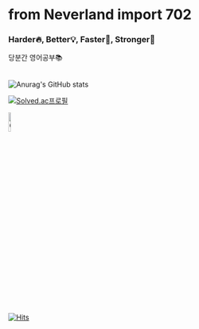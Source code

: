 # from Neverland import 702

### Harder🔥, Better💡, Faster🏃, Stronger🤝  
당분간 영어공부📚  

 
\
![Anurag's GitHub stats](https://github-readme-stats.vercel.app/api?username=YoungriKIM&show_icons=true&theme=dark)

[![Solved.ac프로필](http://mazassumnida.wtf/api/v2/generate_badge?boj=lemontleo)](https://solved.ac/lemontleo)

<img src="https://api.accredible.com/v1/frontend/credential_website_embed_image/badge/30937784" width="10%" height="10%" title="Google Tensorflow Certification" alt="Certification"></img>

[![Hits](https://hits.seeyoufarm.com/api/count/incr/badge.svg?url=https%3A%2F%2Fgithub.com%2FYoungriKIM&count_bg=%23FF9E00&title_bg=%23000000&icon=&icon_color=%23E7E7E7&title=hits&edge_flat=false)](https://hits.seeyoufarm.com)
